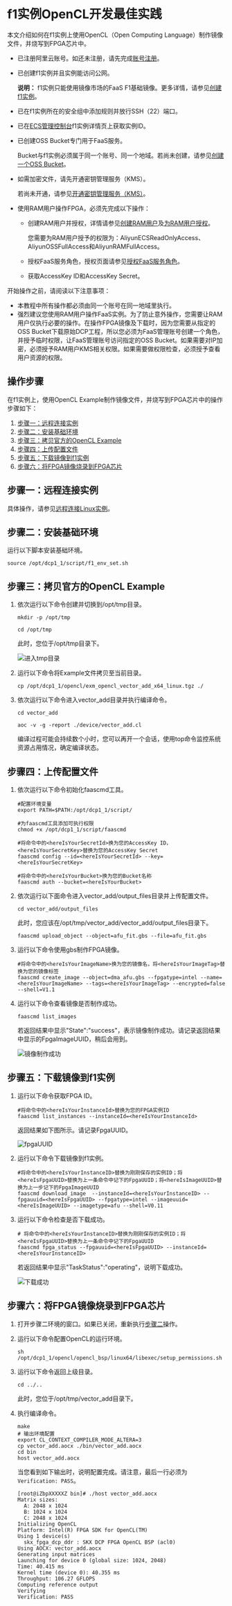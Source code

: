 # f1实例OpenCL开发最佳实践

本文介绍如何在f1实例上使用OpenCL（Open Computing Language）制作镜像文件，并烧写到FPGA芯片中。

-   已注册阿里云账号。如还未注册，请先完成[账号注册](https://account.aliyun.com/register/register.htm?)。
-   已创建f1实例并且实例能访问公网。

    **说明：** f1实例只能使用镜像市场的FaaS F1基础镜像。更多详情，请参见[创建f1实例](/cn.zh-CN/实例/选择实例规格/FPGA计算型/创建f1实例.md)。

-   已在f1实例所在的安全组中添加规则并放行SSH（22）端口。
-   已在[ECS管理控制台](https://ecs.console.aliyun.com/#/home)f1实例详情页上获取实例ID。
-   已创建OSS Bucket专门用于FaaS服务。

    Bucket与f1实例必须属于同一个账号、同一个地域。若尚未创建，请参见[创建一个OSS Bucket](/cn.zh-CN/快速入门/控制台快速入门/创建存储空间.md)。

-   如需加密文件，请先开通密钥管理服务（KMS）。

    若尚未开通，请参见[开通密钥管理服务（KMS）](/cn.zh-CN/快速入门/入门概述.md)。

-   使用RAM用户操作FPGA，必须先完成以下操作：
    -   创建RAM用户并授权，详情请参见[创建RAM用户](/cn.zh-CN/用户管理/创建RAM用户.md)及[为RAM用户授权](/cn.zh-CN/用户管理/为RAM用户授权.md)。

        您需要为RAM用户授予的权限为：AliyunECSReadOnlyAccess、AliyunOSSFullAccess和AliyunRAMFullAccess。

    -   授权FaaS服务角色，授权页面请参见[授权FaaS服务角色](https://ram.console.aliyun.com/#/role/authorize?request=%7B%22Requests%22%3A%20%7B%22request1%22%3A%20%7B%22RoleName%22%3A%20%22AliyunFAASDefaultRole%22%2C%20%22TemplateId%22%3A%20%22DefaultRole%22%7D%7D%2C%20%22ReturnUrl%22%3A%20%22https%3A//ecs.console.aliyun.com/%23/home%22%2C%20%22Service%22%3A%20%22FAAS%22%7D)。
    -   获取AccessKey ID和AccessKey Secret。

开始操作之前，请阅读以下注意事项：

-   本教程中所有操作都必须由同一个账号在同一地域里执行。
-   强烈建议您使用RAM用户操作FaaS实例。为了防止意外操作，您需要让RAM用户仅执行必要的操作。在操作FPGA镜像及下载时，因为您需要从指定的OSS Bucket下载原始DCP工程，所以您必须为FaaS管理账号创建一个角色，并授予临时权限，让FaaS管理账号访问指定的OSS Bucket。如果需要对IP加密，必须授予RAM用户KMS相关权限。如果需要做权限检查，必须授予查看用户资源的权限。

## 操作步骤

在f1实例上，使用OpenCL Example制作镜像文件，并烧写到FPGA芯片中的操作步骤如下：

1.  [步骤一：远程连接实例](#section_0xw_r1j_tak)
2.  [步骤二：安装基础环境](#section_gob_p8r_eox)
3.  [步骤三：拷贝官方的OpenCL Example](#section_jrm_tz5_d4k)
4.  [步骤四：上传配置文件](#section_hbq_4vp_q7d)
5.  [步骤五：下载镜像到f1实例](#section_nxl_txt_iep)
6.  [步骤六：将FPGA镜像烧录到FPGA芯片](#section_bcs_ojs_uae)

## 步骤一：远程连接实例

具体操作，请参见[远程连接Linux实例](/cn.zh-CN/实例/连接实例/使用第三方客户端工具连接实例/使用用户名密码验证连接Linux实例.md)。

## 步骤二：安装基础环境

运行以下脚本安装基础环境。

```
source /opt/dcp1_1/script/f1_env_set.sh
```

## 步骤三：拷贝官方的OpenCL Example

1.  依次运行以下命令创建并切换到/opt/tmp目录。

    ```
    mkdir -p /opt/tmp         
    ```

    ```
    cd /opt/tmp            
    ```

    此时，您位于/opt/tmp目录下。

    ![进入tmp目录](https://static-aliyun-doc.oss-accelerate.aliyuncs.com/assets/img/zh-CN/4775688951/p11994.png)

2.  运行以下命令将Example文件拷贝至当前目录。

    ```
    cp /opt/dcp1_1/opencl/exm_opencl_vector_add_x64_linux.tgz ./
    ```

3.  依次运行以下命令进入vector\_add目录并执行编译命令。

    ```
    cd vector_add             
    ```

    ```
    aoc -v -g -report ./device/vector_add.cl             
    ```

    编译过程可能会持续数个小时，您可以再开一个会话，使用top命令监控系统资源占用情况，确定编译状态。


## 步骤四：上传配置文件

1.  依次运行以下命令初始化faascmd工具。

    ```
    #配置环境变量
    export PATH=$PATH:/opt/dcp1_1/script/
    ```

    ```
    #为faascmd工具添加可执行权限
    chmod +x /opt/dcp1_1/script/faascmd
    ```

    ```
    #将命令中的<hereIsYourSecretId>换为您的AccessKey ID，<hereIsYourSecretKey>替换为您的AccessKey Secret
    faascmd config --id=<hereIsYourSecretId> --key=<hereIsYourSecretKey>
    ```

    ```
    #将命令中的<hereIsYourBucket>换为您的Bucket名称
    faascmd auth --bucket=<hereIsYourBucket>
    ```

2.  依次运行以下面命令进入vector\_add/output\_files目录并上传配置文件。

    ```
    cd vector_add/output_files         
    ```

    此时，您应该在/opt/tmp/vector\_add/vector\_add/output\_files目录下。

    ```
    faascmd upload_object --object=afu_fit.gbs --file=afu_fit.gbs           
    ```

3.  运行以下命令使用gbs制作FPGA镜像。

    ```
    #将命令中的<hereIsYourImageName>换为您的镜像名，将<hereIsYourImageTag>替换为您的镜像标签
    faascmd create_image --object=dma_afu.gbs --fpgatype=intel --name=<hereIsYourImageName> --tags=<hereIsYourImageTag> --encrypted=false --shell=V1.1             
    ```

4.  运行以下命令查看镜像是否制作成功。

    ```
    faascmd list_images
    ```

    若返回结果中显示"State":"success"，表示镜像制作成功。请记录返回结果中显示的FpgaImageUUID，稍后会用到。

    ![镜像制作成功](https://static-aliyun-doc.oss-accelerate.aliyuncs.com/assets/img/zh-CN/4775688951/p11996.png)


## 步骤五：下载镜像到f1实例

1.  运行以下命令获取FPGA ID。

    ```
    #将命令中的<hereIsYourInstanceId>替换为您的FPGA实例ID
    faascmd list_instances --instanceId=<hereIsYourInstanceId>                 
    ```

    返回结果如下图所示。请记录FpgaUUID。

    ![fpgaUUID](https://static-aliyun-doc.oss-accelerate.aliyuncs.com/assets/img/zh-CN/4775688951/p11997.png)

2.  运行以下命令下载镜像到f1实例。

    ```
    #将命令中的<hereIsYourInstanceID>替换为刚刚保存的实例ID；将<hereIsFpgaUUID>替换为上一条命令中记下的FpgaUUID；将<hereIsImageUUID>替换为上一步记下的FpgaImageUUID
    faascmd download_image  --instanceId=<hereIsYourInstanceID> --fpgauuid=<hereIsFpgaUUID> --fpgatype=intel --imageuuid=<hereIsImageUUID> --imagetype=afu --shell=V0.11                 
    ```

3.  运行以下命令检查是否下载成功。

    ```
    # 将命令中的<hereIsYourInstanceID>替换为刚刚保存的实例ID；将<hereIsFpgaUUID>替换为上一条命令中记下的FpgaUUID
    faascmd fpga_status --fpgauuid=<hereIsFpgaUUID> --instanceId=<hereIsYourInstanceID>            
    ```

    若返回结果中显示"TaskStatus":"operating"，说明下载成功。

    ![下载成功](https://static-aliyun-doc.oss-accelerate.aliyuncs.com/assets/img/zh-CN/4775688951/p11998.png)


## 步骤六：将FPGA镜像烧录到FPGA芯片

1.  打开步骤二环境的窗口。如果已关闭，重新执行[步骤二](#section_gob_p8r_eox)操作。

2.  运行以下命令配置OpenCL的运行环境。

    ```
    sh /opt/dcp1_1/opencl/opencl_bsp/linux64/libexec/setup_permissions.sh                 
    ```

3.  运行以下命令返回上级目录。

    ```
    cd ../..           
    ```

    此时，您位于/opt/tmp/vector\_add目录下。

4.  执行编译命令。

    ```
    make
    # 输出环境配置
    export CL_CONTEXT_COMPILER_MODE_ALTERA=3
    cp vector_add.aocx ./bin/vector_add.aocx
    cd bin
    host vector_add.aocx               
    ```

    当您看到如下输出时，说明配置完成。请注意，最后一行必须为`Verification: PASS`。

    ```
    [root@iZbpXXXXXZ bin]# ./host vector_add.aocx
    Matrix sizes:
      A: 2048 x 1024
      B: 1024 x 1024
      C: 2048 x 1024
    Initializing OpenCL
    Platform: Intel(R) FPGA SDK for OpenCL(TM)
    Using 1 device(s)
      skx_fpga_dcp_ddr : SKX DCP FPGA OpenCL BSP (acl0)
    Using AOCX: vector_add.aocx
    Generating input matrices
    Launching for device 0 (global size: 1024, 2048)
    Time: 40.415 ms
    Kernel time (device 0): 40.355 ms
    Throughput: 106.27 GFLOPS
    Computing reference output
    Verifying
    Verification: PASS             
    ```


